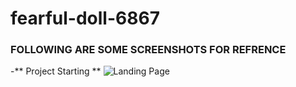 # fearful-doll-6867

### FOLLOWING ARE SOME SCREENSHOTS FOR REFRENCE
-** Project Starting **
![Landing Page](https://miro.medium.com/max/720/1*LD5Cr_BDFHSl22Ymb5vzSw.jpeg)
